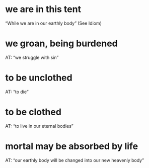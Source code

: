 #  we are in this tent 
“While we are in our earthly body” (See Idiom)
#  we groan, being burdened 
AT: “we struggle with sin”
#  to be unclothed 
AT: “to die”
#  to be clothed 
AT: “to live in our eternal bodies”
#  mortal may be absorbed by life 
AT: “our earthly body will be changed into our new
heavenly body”

